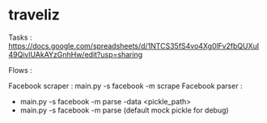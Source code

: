 # traveliz

Tasks :
https://docs.google.com/spreadsheets/d/1NTCS35fS4vo4Xg0lFv2fbQUXuI49QivlUAkAYzGnhHw/edit?usp=sharing

Flows :

Facebook scraper : main.py -s facebook -m scrape
Facebook parser :
* main.py -s facebook -m parse -data <pickle_path> 
* main.py -s facebook -m parse (default mock pickle for debug) 
